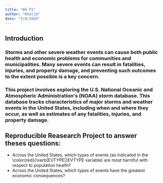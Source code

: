 ```yaml
---
title: "W4 P2"
author: "Khalid"
date: "7/9/2020"
---
```

## Introduction
### Storms and other severe weather events can cause both public health and economic problems for communities and municipalities. Many severe events can result in fatalities, injuries, and property damage, and preventing such outcomes to the extent possible is a key concern.

### This project involves exploring the U.S. National Oceanic and Atmospheric Administration's (NOAA) storm database. This database tracks characteristics of major storms and weather events in the United States, including when and where they occur, as well as estimates of any fatalities, injuries, and property damage.


## Reproducible Reasearch Project to answer theses questions:
- Across the United States, which types of events (as indicated in the \color{red}{\verb|EVTYPE|}EVTYPE variable) are most harmful with respect to population health?
- Across the United States, which types of events have the greatest economic consequences?
